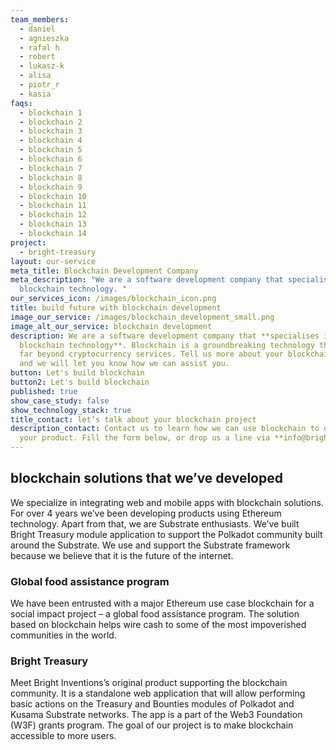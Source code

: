 ```yaml
---
team_members:
  - daniel
  - agnieszka
  - rafal h
  - robert
  - lukasz-k
  - alisa
  - piotr_r
  - kasia
faqs:
  - blockchain 1
  - blockchain 2
  - blockchain 3
  - blockchain 4
  - blockchain 5
  - blockchain 6
  - blockchain 7
  - blockchain 8
  - blockchain 9
  - blockchain 10
  - blockchain 11
  - blockchain 12
  - blockchain 13
  - blockchain 14
project:
  - bright-treasury
layout: our-service
meta_title: Blockchain Development Company
meta_description: "We are a software development company that specialises in
  blockchain technology. "
our_services_icon: /images/blockchain_icon.png
title: build future with blockchain development
image_our_service: /images/blockchain_development_small.png
image_alt_our_service: blockchain development
description: We are a software development company that **specialises in
  blockchain technology**. Blockchain is a groundbreaking technology that goes
  far beyond cryptocurrency services. Tell us more about your blockchain project
  and we will let you know how we can assist you.
button: Let's build blockchain
button2: Let's build blockchain
published: true
show_case_study: false
show_technology_stack: true
title_contact: let’s talk about your blockchain project
description_contact: Contact us to learn how we can use blockchain to develop
  your product. Fill the form below, or drop us a line via **info@bright.dev**.
---
```

## blockchain solutions that we’ve developed

We specialize in integrating web and mobile apps with blockchain solutions. For over 4 years we’ve been developing products using Ethereum technology. Apart from that, we are Substrate enthusiasts. We’ve built Bright Treasury module application to support the Polkadot community built around the Substrate. We use and support the Substrate framework because we believe that it is the future of the internet. 

### Global food assistance program 

We have been entrusted with a major Ethereum use case blockchain for a social impact project – a global food assistance program. The solution based on blockchain helps wire cash to some of the most impoverished communities in the world.

### Bright Treasury

Meet Bright Inventions’s original product supporting the blockchain community. It is a standalone web application that will allow performing basic actions on the Treasury and Bounties modules of Polkadot and Kusama Substrate networks. The app is a part of the Web3 Foundation (W3F) grants program. The goal of our project is to make blockchain accessible to more users.